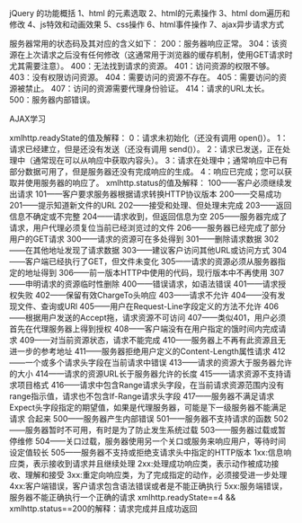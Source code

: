 jQuery 的功能概括
1、html 的元素选取
2、html的元素操作
3、html dom遍历和修改
4、js特效和动画效果
5、css操作
6、html事件操作
7、ajax异步请求方式

服务器常用的状态码及其对应的含义如下：
 200：服务器响应正常。
 304：该资源在上次请求之后没有任何修改（这通常用于浏览器的缓存机制，使用GET请求时尤其需要注意）。
 400：无法找到请求的资源。
 401：访问资源的权限不够。
 403：没有权限访问资源。
 404：需要访问的资源不存在。
 405：需要访问的资源被禁止。
 407：访问的资源需要代理身份验证。
 414：请求的URL太长。
 500：服务器内部错误。
 
 AJAX学习
 
 xmlhttp.readyState的值及解释：
 0：请求未初始化（还没有调用 open()）。
 1：请求已经建立，但是还没有发送（还没有调用 send()）。
 2：请求已发送，正在处理中（通常现在可以从响应中获取内容头）。
 3：请求在处理中；通常响应中已有部分数据可用了，但是服务器还没有完成响应的生成。
 4：响应已完成；您可以获取并使用服务器的响应了。
 xmlhttp.status的值及解释：
 100——客户必须继续发出请求 
 101——客户要求服务器根据请求转换HTTP协议版本 
 200——交易成功 
 201——提示知道新文件的URL 
 202——接受和处理、但处理未完成
 203——返回信息不确定或不完整
 204——请求收到，但返回信息为空
 205——服务器完成了请求，用户代理必须复位当前已经浏览过的文件
 206——服务器已经完成了部分用户的GET请求
 300——请求的资源可在多处得到
 301——删除请求数据
 302——在其他地址发现了请求数据
 303——建议客户访问其他URL或访问方式 
 304——客户端已经执行了GET，但文件未变化
 305——请求的资源必须从服务器指定的地址得到 
 306——前一版本HTTP中使用的代码，现行版本中不再使用 
 307——申明请求的资源临时性删除 
 400——错误请求，如语法错误 
 401——请求授权失败
 402——保留有效ChargeTo头响应
 403——请求不允许
 404——没有发现文件、查询或URl
 405——用户在Request-Line字段定义的方法不允许
 406——根据用户发送的Accept拖，请求资源不可访问
 407——类似401，用户必须首先在代理服务器上得到授权
 408——客户端没有在用户指定的饿时间内完成请求
 409——对当前资源状态，请求不能完成
 410——服务器上不再有此资源且无进一步的参考地址
 411——服务器拒绝用户定义的Content-Length属性请求
 412——一个或多个请求头字段在当前请求中错误 
 413——请求的资源大于服务器允许的大小
 414——请求的资源URL长于服务器允许的长度 
 415——请求资源不支持请求项目格式 
 416——请求中包含Range请求头字段，在当前请求资源范围内没有range指示值，请求也不包含If-Range请求头字段 
 417——服务器不满足请求Expect头字段指定的期望值，如果是代理服务器，可能是下一级服务器不能满足请求
 合起来
 500——服务器产生内部错误 
 501——服务器不支持请求的函数 
 502——服务器暂时不可用，有时是为了防止发生系统过载 
 503——服务器过载或暂停维修 
 504——关口过载，服务器使用另一个关口或服务来响应用户，等待时间设定值较长 
 505——服务器不支持或拒绝支请求头中指定的HTTP版本 
 1xx:信息响应类，表示接收到请求并且继续处理 
 2xx:处理成功响应类，表示动作被成功接收、理解和接受 
 3xx:重定向响应类，为了完成指定的动作，必须接受进一步处理 
 4xx:客户端错误，客户请求包含语法错误或者是不能正确执行 
 5xx:服务端错误，服务器不能正确执行一个正确的请求
 xmlhttp.readyState==4 && xmlhttp.status==200的解释：请求完成并且成功返回